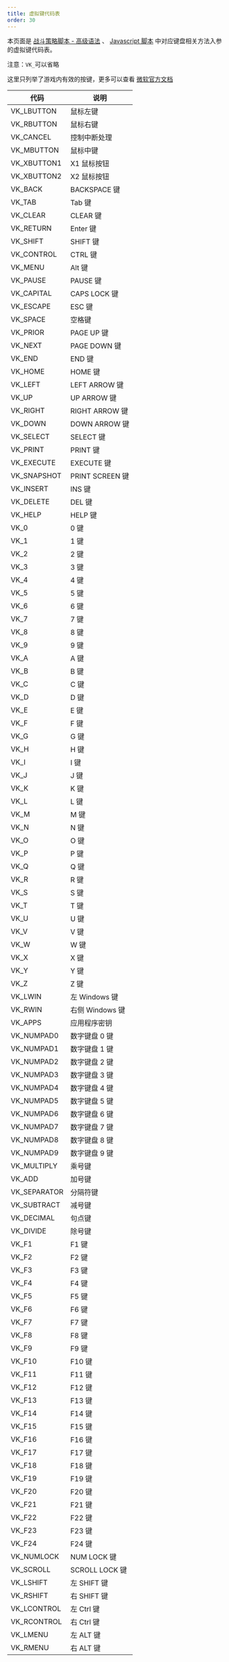 ```yaml
---
title: 虚拟键代码表
order: 30
---
```


本页面是 [战斗策略脚本 - 高级语法](/feats/task/domain.html) 、 [Javascript 脚本](/feats/autos/jsscript.html) 中对应键盘相关方法入参的虚拟键代码表。

注意：`VK_`可以省略

这里只列举了游戏内有效的按键，更多可以查看 [微软官方文档](https://learn.microsoft.com/zh-cn/windows/win32/inputdev/virtual-key-codes)


| 代码 | 说明 |
| ---- | ---- |
| VK_LBUTTON | 鼠标左键 |
| VK_RBUTTON | 鼠标右键 |
| VK_CANCEL | 控制中断处理 |
| VK_MBUTTON | 鼠标中键 |
| VK_XBUTTON1 | X1 鼠标按钮 |
| VK_XBUTTON2 | X2 鼠标按钮 |
| VK_BACK | BACKSPACE 键 |
| VK_TAB | Tab 键 |
| VK_CLEAR | CLEAR 键 |
| VK_RETURN | Enter 键 |
| VK_SHIFT | SHIFT 键 |
| VK_CONTROL | CTRL 键 |
| VK_MENU | Alt 键 |
| VK_PAUSE | PAUSE 键 |
| VK_CAPITAL | CAPS LOCK 键 |
| VK_ESCAPE | ESC 键 |
| VK_SPACE | 空格键 |
| VK_PRIOR | PAGE UP 键 |
| VK_NEXT | PAGE DOWN 键 |
| VK_END | END 键 |
| VK_HOME | HOME 键 |
| VK_LEFT | LEFT ARROW 键 |
| VK_UP | UP ARROW 键 |
| VK_RIGHT | RIGHT ARROW 键 |
| VK_DOWN | DOWN ARROW 键 |
| VK_SELECT | SELECT 键 |
| VK_PRINT | PRINT 键 |
| VK_EXECUTE | EXECUTE 键 |
| VK_SNAPSHOT | PRINT SCREEN 键 |
| VK_INSERT | INS 键 |
| VK_DELETE | DEL 键 |
| VK_HELP | HELP 键 |
| VK_0 | 0 键 |
| VK_1 | 1 键 |
| VK_2 | 2 键 |
| VK_3 | 3 键 |
| VK_4 | 4 键 |
| VK_5 | 5 键 |
| VK_6 | 6 键 |
| VK_7 | 7 键 |
| VK_8 | 8 键 |
| VK_9 | 9 键 |
| VK_A | A 键 |
| VK_B | B 键 |
| VK_C | C 键 |
| VK_D | D 键 |
| VK_E | E 键 |
| VK_F | F 键 |
| VK_G | G 键 |
| VK_H | H 键 |
| VK_I | I 键 |
| VK_J | J 键 |
| VK_K | K 键 |
| VK_L | L 键 |
| VK_M | M 键 |
| VK_N | N 键 |
| VK_O | O 键 |
| VK_P | P 键 |
| VK_Q | Q 键 |
| VK_R | R 键 |
| VK_S | S 键 |
| VK_T | T 键 |
| VK_U | U 键 |
| VK_V | V 键 |
| VK_W | W 键 |
| VK_X | X 键 |
| VK_Y | Y 键 |
| VK_Z | Z 键 |
| VK_LWIN | 左 Windows 键 |
| VK_RWIN | 右侧 Windows 键 |
| VK_APPS | 应用程序密钥 |
| VK_NUMPAD0 | 数字键盘 0 键 |
| VK_NUMPAD1 | 数字键盘 1 键 |
| VK_NUMPAD2 | 数字键盘 2 键 |
| VK_NUMPAD3 | 数字键盘 3 键 |
| VK_NUMPAD4 | 数字键盘 4 键 |
| VK_NUMPAD5 | 数字键盘 5 键 |
| VK_NUMPAD6 | 数字键盘 6 键 |
| VK_NUMPAD7 | 数字键盘 7 键 |
| VK_NUMPAD8 | 数字键盘 8 键 |
| VK_NUMPAD9 | 数字键盘 9 键 |
| VK_MULTIPLY | 乘号键 |
| VK_ADD | 加号键 |
| VK_SEPARATOR | 分隔符键 |
| VK_SUBTRACT | 减号键 |
| VK_DECIMAL | 句点键 |
| VK_DIVIDE | 除号键 |
| VK_F1 | F1 键 |
| VK_F2 | F2 键 |
| VK_F3 | F3 键 |
| VK_F4 | F4 键 |
| VK_F5 | F5 键 |
| VK_F6 | F6 键 |
| VK_F7 | F7 键 |
| VK_F8 | F8 键 |
| VK_F9 | F9 键 |
| VK_F10 | F10 键 |
| VK_F11 | F11 键 |
| VK_F12 | F12 键 |
| VK_F13 | F13 键 |
| VK_F14 | F14 键 |
| VK_F15 | F15 键 |
| VK_F16 | F16 键 |
| VK_F17 | F17 键 |
| VK_F18 | F18 键 |
| VK_F19 | F19 键 |
| VK_F20 | F20 键 |
| VK_F21 | F21 键 |
| VK_F22 | F22 键 |
| VK_F23 | F23 键 |
| VK_F24 | F24 键 |
| VK_NUMLOCK | NUM LOCK 键 |
| VK_SCROLL | SCROLL LOCK 键 |
| VK_LSHIFT | 左 SHIFT 键 |
| VK_RSHIFT | 右 SHIFT 键 |
| VK_LCONTROL | 左 Ctrl 键 |
| VK_RCONTROL | 右 Ctrl 键 |
| VK_LMENU | 左 ALT 键 |
| VK_RMENU | 右 ALT 键 |
